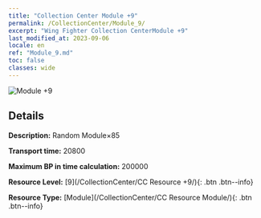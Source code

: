 ```yaml
---
title: "Collection Center Module +9"
permalink: /CollectionCenter/Module_9/
excerpt: "Wing Fighter Collection CenterModule +9"
last_modified_at: 2023-09-06
locale: en
ref: "Module_9.md"
toc: false
classes: wide
---
```



![Module +9](/images/cc/CC_Module_6.png)

## Details

  **Description:** Random Module×85

  **Transport time:** 20800

  **Maximum BP in time calculation:** 200000

  **Resource Level:** [9](/CollectionCenter/CC Resource +9/){: .btn .btn--info}

  **Resource Type:** [Module](/CollectionCenter/CC Resource Module/){: .btn .btn--info}

